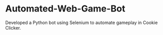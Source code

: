 # Automated-Web-Game-Bot
Developed a Python bot using Selenium to automate gameplay in Cookie Clicker.
